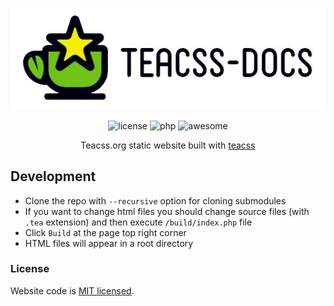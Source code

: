 <p align="center">
    <a href="http://teacss.org/">
        <img alt="TeaCSS" title="TeaCSS" src="/assets/images/teacss.jpg">
    </a>
</p>

<p align="center">
    <img alt="license" src="https://img.shields.io/badge/license-MIT-blue.svg">
    <img alt="php" src="https://img.shields.io/badge/php-%3E%3D5.3.9-blue">
    <img alt="awesome" src="https://camo.githubusercontent.com/fef0a78bf2b1b477ba227914e3eff273d9b9713d/68747470733a2f2f696d672e736869656c64732e696f2f62616467652f617765736f6d652533462d796573212d627269676874677265656e2e737667">
</p>

<p align="center">
    Teacss.org static website built with <a href="https://github.com/boomyjee/teacss">teacss</a>
</p>

## Development

- Clone the repo with `--recursive` option for cloning submodules
- If you want to change html files you should change source files (with `.tea` extension) and then execute `/build/index.php` file
- Click `Build` at the page top right corner
- HTML files will appear in a root directory

### License

Website code is [MIT licensed](./LICENSE).
